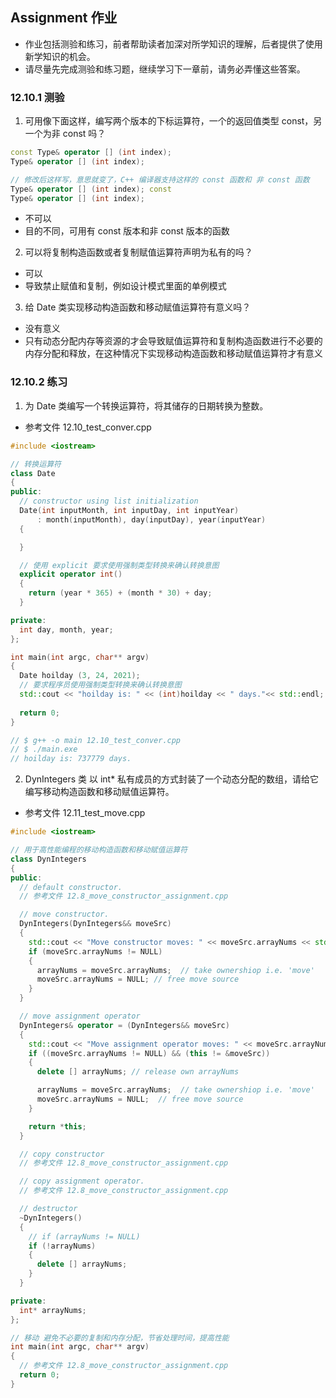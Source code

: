 ## Assignment 作业
- 作业包括测验和练习，前者帮助读者加深对所学知识的理解，后者提供了使用新学知识的机会。
- 请尽量先完成测验和练习题，继续学习下一章前，请务必弄懂这些答案。

### 12.10.1 测验
1. 可用像下面这样，编写两个版本的下标运算符，一个的返回值类型 const，另一个为非 const 吗？
```C++
const Type& operator [] (int index);
Type& operator [] (int index);

// 修改后这样写，意思就变了，C++ 编译器支持这样的 const 函数和 非 const 函数
Type& operator [] (int index); const
Type& operator [] (int index); 
```
- 不可以
- 目的不同，可用有 const 版本和非 const 版本的函数

2. 可以将复制构造函数或者复制赋值运算符声明为私有的吗？
- 可以
- 导致禁止赋值和复制，例如设计模式里面的单例模式

3. 给 Date 类实现移动构造函数和移动赋值运算符有意义吗？
- 没有意义
- 只有动态分配内存等资源的才会导致赋值运算符和复制构造函数进行不必要的内存分配和释放，在这种情况下实现移动构造函数和移动赋值运算符才有意义


### 12.10.2 练习
1. 为 Date 类编写一个转换运算符，将其储存的日期转换为整数。
- 参考文件 12.10_test_conver.cpp
```C++
#include <iostream>

// 转换运算符
class Date
{
public:
  // constructor using list initialization
  Date(int inputMonth, int inputDay, int inputYear)
      : month(inputMonth), day(inputDay), year(inputYear)
  {

  }

  // 使用 explicit 要求使用强制类型转换来确认转换意图
  explicit operator int()
  {
    return (year * 365) + (month * 30) + day;
  }

private:
  int day, month, year;
};

int main(int argc, char** argv)
{
  Date hoilday (3, 24, 2021);
  // 要求程序员使用强制类型转换来确认转换意图
  std::cout << "hoilday is: " << (int)hoilday << " days."<< std::endl;
  
  return 0;
}

// $ g++ -o main 12.10_test_conver.cpp 
// $ ./main.exe 
// hoilday is: 737779 days.
```

2. DynIntegers 类 以 int* 私有成员的方式封装了一个动态分配的数组，请给它编写移动构造函数和移动赋值运算符。
- 参考文件 12.11_test_move.cpp
```C++
#include <iostream>

// 用于高性能编程的移动构造函数和移动赋值运算符
class DynIntegers
{
public:
  // default constructor.
  // 参考文件 12.8_move_constructor_assignment.cpp

  // move constructor.
  DynIntegers(DynIntegers&& moveSrc)
  {
    std::cout << "Move constructor moves: " << moveSrc.arrayNums << std::endl;
    if (moveSrc.arrayNums != NULL)
    {
      arrayNums = moveSrc.arrayNums;  // take ownershiop i.e. 'move'
      moveSrc.arrayNums = NULL; // free move source
    }
  }

  // move assignment operator
  DynIntegers& operator = (DynIntegers&& moveSrc)
  {
    std::cout << "Move assignment operator moves: " << moveSrc.arrayNums << std::endl;
    if ((moveSrc.arrayNums != NULL) && (this != &moveSrc))
    {
      delete [] arrayNums; // release own arrayNums

      arrayNums = moveSrc.arrayNums;  // take ownershiop i.e. 'move'
      moveSrc.arrayNums = NULL;  // free move source
    }

    return *this;
  }

  // copy constructor
  // 参考文件 12.8_move_constructor_assignment.cpp

  // copy assignment operator.
  // 参考文件 12.8_move_constructor_assignment.cpp

  // destructor
  ~DynIntegers()
  {
    // if (arrayNums != NULL)
    if (!arrayNums)
    {
      delete [] arrayNums;
    }
  }

private:
  int* arrayNums;
};

// 移动 避免不必要的复制和内存分配，节省处理时间，提高性能
int main(int argc, char** argv)
{
  // 参考文件 12.8_move_constructor_assignment.cpp
  return 0;
}
```